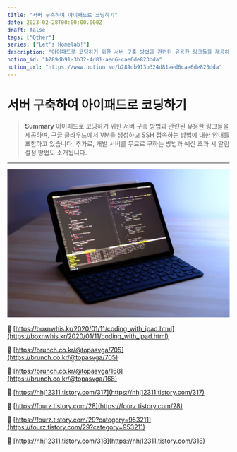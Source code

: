```yaml
---
title: "서버 구축하여 아이패드로 코딩하기"
date: 2023-02-28T00:00:00.000Z
draft: false
tags: ["Other"]
series: ["Let's Homelab!"]
description: "아이패드로 코딩하기 위한 서버 구축 방법과 관련된 유용한 링크들을 제공하며, 구글 클라우드에서 VM을 생성하고 SSH 접속하는 방법에 대한 안내를 포함하고 있습니다. 추가로, 개발 서버를 무료로 구하는 방법과 예산 초과 시 알림 설정 방법도 소개됩니다."
notion_id: "b289db91-3b32-4d81-aed6-cae6de823dda"
notion_url: "https://www.notion.so/b289db913b324d81aed6cae6de823dda"
---
```


# 서버 구축하여 아이패드로 코딩하기

> **Summary**
> 아이패드로 코딩하기 위한 서버 구축 방법과 관련된 유용한 링크들을 제공하며, 구글 클라우드에서 VM을 생성하고 SSH 접속하는 방법에 대한 안내를 포함하고 있습니다. 추가로, 개발 서버를 무료로 구하는 방법과 예산 초과 시 알림 설정 방법도 소개됩니다.

---

![Image](image_64c1c0aafd2d.jpeg)

🔗 [https://boxnwhis.kr/2020/01/11/coding_with_ipad.html](https://boxnwhis.kr/2020/01/11/coding_with_ipad.html)

🔗 [https://brunch.co.kr/@topasvga/705](https://brunch.co.kr/@topasvga/705)

🔗 [https://brunch.co.kr/@topasvga/168](https://brunch.co.kr/@topasvga/168)

🔗 [https://nhj12311.tistory.com/317](https://nhj12311.tistory.com/317)

🔗 [https://fourz.tistory.com/28](https://fourz.tistory.com/28)

🔗 [https://fourz.tistory.com/29?category=953211](https://fourz.tistory.com/29?category=953211)

🔗 [https://nhj12311.tistory.com/318](https://nhj12311.tistory.com/318)

